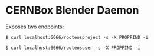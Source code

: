 # CERNBox Blender Daemon

Exposes two endpoints:

```
$ curl localhost:6666/rooteosproject -s -X PROPFIND -i
```

```
$ curl localhost:6666/rooteosuser -s -X PROPFIND -i
```
